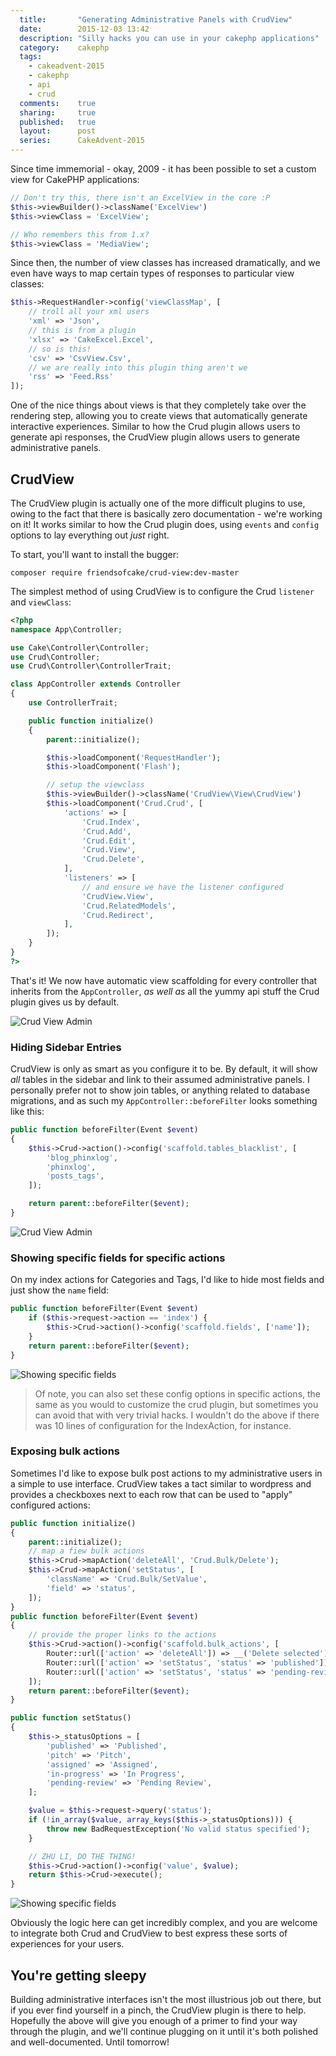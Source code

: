 ```yaml
---
  title:       "Generating Administrative Panels with CrudView"
  date:        2015-12-03 13:42
  description: "Silly hacks you can use in your cakephp applications"
  category:    cakephp
  tags:
    - cakeadvent-2015
    - cakephp
    - api
    - crud
  comments:    true
  sharing:     true
  published:   true
  layout:      post
  series:      CakeAdvent-2015
---
```


Since time immemorial - okay, 2009 - it has been possible to set a custom view for CakePHP applications:

```php
// Don't try this, there isn't an ExcelView in the core :P
$this->viewBuilder()->className('ExcelView')
$this->viewClass = 'ExcelView';

// Who remembers this from 1.x?
$this->viewClass = 'MediaView';
```

Since then, the number of view classes has increased dramatically, and we even have ways to map certain types of responses to particular view classes:

```php
$this->RequestHandler->config('viewClassMap', [
    // troll all your xml users
    'xml' => 'Json',
    // this is from a plugin
    'xlsx' => 'CakeExcel.Excel',
    // so is this!
    'csv' => 'CsvView.Csv',
    // we are really into this plugin thing aren't we
    'rss' => 'Feed.Rss'
]);
```

One of the nice things about views is that they completely take over the rendering step, allowing you to create views that automatically generate interactive experiences. Similar to how the Crud plugin allows users to generate api responses, the CrudView plugin allows users to generate administrative panels.

## CrudView

The CrudView plugin is actually one of the more difficult plugins to use, owing to the fact that there is basically zero documentation - we're working on it! It works similar to how the Crud plugin does, using `events` and `config` options to lay everything out *just* right.

To start, you'll want to install the bugger:

```shell
composer require friendsofcake/crud-view:dev-master
```

The simplest method of using CrudView is to configure the Crud `listener` and `viewClass`:


```php
<?php
namespace App\Controller;

use Cake\Controller\Controller;
use Crud\Controller;
use Crud\Controller\ControllerTrait;

class AppController extends Controller
{
    use ControllerTrait;

    public function initialize()
    {
        parent::initialize();

        $this->loadComponent('RequestHandler');
        $this->loadComponent('Flash');

        // setup the viewclass
        $this->viewBuilder()->className('CrudView\View\CrudView')
        $this->loadComponent('Crud.Crud', [
            'actions' => [
                'Crud.Index',
                'Crud.Add',
                'Crud.Edit',
                'Crud.View',
                'Crud.Delete',
            ],
            'listeners' => [
                // and ensure we have the listener configured
                'CrudView.View',
                'Crud.RelatedModels',
                'Crud.Redirect',
            ],
        ]);
    }
}
?>
```

That's it! We now have automatic view scaffolding for every controller that inherits from the `AppController`, *as well as* all the yummy api stuff the Crud plugin gives us by default.

![Crud View Admin](/images/2015/12/03/admin.png)

### Hiding Sidebar Entries

CrudView is only as smart as you configure it to be. By default, it will show *all* tables in the sidebar and link to their assumed administrative panels. I personally prefer not to show join tables, or anything related to database migrations, and as such my `AppController::beforeFilter` looks something like this:

```php
public function beforeFilter(Event $event)
{
    $this->Crud->action()->config('scaffold.tables_blacklist', [
        'blog_phinxlog',
        'phinxlog',
        'posts_tags',
    ]);

    return parent::beforeFilter($event);
}
```

![Crud View Admin](/images/2015/12/03/limit-sidebar.png)

### Showing specific fields for specific actions

On my index actions for Categories and Tags, I'd like to hide most fields and just show the `name` field:

```php
public function beforeFilter(Event $event)
    if ($this->request->action == 'index') {
        $this->Crud->action()->config('scaffold.fields', ['name']);
    }
    return parent::beforeFilter($event);
}
```

![Showing specific fields](/images/2015/12/03/show-specific-fields.png)

> Of note, you can also set these config options in specific actions, the same as you would to customize the crud plugin, but sometimes you can avoid that with very trivial hacks. I wouldn't do the above if there was 10 lines of configuration for the IndexAction, for instance.

### Exposing bulk actions

Sometimes I'd like to expose bulk post actions to my administrative users in a simple to use interface. CrudView takes a tact similar to wordpress and provides a checkboxes next to each row that can be used to "apply" configured actions:

```php
public function initialize()
{
    parent::initialize();
    // map a fiew bulk actions
    $this->Crud->mapAction('deleteAll', 'Crud.Bulk/Delete');
    $this->Crud->mapAction('setStatus', [
        'className' => 'Crud.Bulk/SetValue',
        'field' => 'status',
    ]);
}
public function beforeFilter(Event $event)
{
    // provide the proper links to the actions
    $this->Crud->action()->config('scaffold.bulk_actions', [
        Router::url(['action' => 'deleteAll']) => __('Delete selected'),
        Router::url(['action' => 'setStatus', 'status' => 'published']) => __('Make published'),
        Router::url(['action' => 'setStatus', 'status' => 'pending-review']) => __('Set to pending'),
    ]);
    return parent::beforeFilter($event);
}

public function setStatus()
{
    $this->_statusOptions = [
        'published' => 'Published',
        'pitch' => 'Pitch',
        'assigned' => 'Assigned',
        'in-progress' => 'In Progress',
        'pending-review' => 'Pending Review',
    ];

    $value = $this->request->query('status');
    if (!in_array($value, array_keys($this->_statusOptions))) {
        throw new BadRequestException('No valid status specified');
    }

    // ZHU LI, DO THE THING!
    $this->Crud->action()->config('value', $value);
    return $this->Crud->execute();
}
```

![Showing specific fields](/images/2015/12/03/bulk-actions.png)

Obviously the logic here can get incredibly complex, and you are welcome to integrate both Crud and CrudView to best express these sorts of experiences for your users.

## You're getting sleepy

Building administrative interfaces isn't the most illustrious job out there, but if you ever find yourself in a pinch, the CrudView plugin is there to help. Hopefully the above will give you enough of a primer to find your way through the plugin, and we'll continue plugging on it until it's both polished and well-documented. Until tomorrow!
